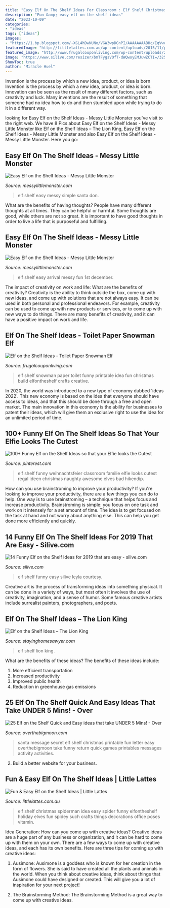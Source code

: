 ```yaml
---
title: "Easy Elf On The Shelf Ideas For Classroom : Elf Shelf Christmas Spiderman Idea Easy Spider Funny Elfontheshelf Holiday Elves Fun Spidey Such Crafts Things Decorations Office Poses Vitamin"
description: "Fun &amp; easy elf on the shelf ideas"
date: "2023-10-09"
categories:
- "ideas"
tags: ["ideas"]
images:
- "https://1.bp.blogspot.com/-XGL4hDwNUNo/VGW3wpDGnPI/AAAAAAAABHc/IqVwemiy3w0/s1600/elf%2Bon%2Bthe%2Bshelf%2Bideas.jpg"
featuredImage: "http://littlelattes.com.au/wp-content/uploads/2015/11/pinterest.jpg"
featured_image: "http://www.frugalcouponliving.com/wp-content/uploads/2014/11/TP-Snowman-Elf-on-the-shelf-ideas-frugal-coupon-living.jpg"
image: "https://www.silive.com/resizer/bmTFygsVOfT-dWQwoyEMJuwZCTI=/325x0/smart/arc-anglerfish-arc2-prod-advancelocal.s3.amazonaws.com/public/FX3KH7EY6NA2NFRTFD2MJV6PKM.jpg"
ShowToc: true
author: "Miracle Huel"
---
```



Invention is the process by which a new idea, product, or idea is born
Invention is the process by which a new idea, product, or idea is born. Innovation can be seen as the result of many different factors, such as creativity and luck. Many inventions are the result of something that someone had no idea how to do and then stumbled upon while trying to do it in a different way.

	

		
looking for Easy Elf on the Shelf Ideas - Messy Little Monster you've visit to the right web. We have 8 Pics about Easy Elf on the Shelf Ideas - Messy Little Monster like Elf on the Shelf Ideas – The Lion King, Easy Elf on the Shelf Ideas - Messy Little Monster and also Easy Elf on the Shelf Ideas - Messy Little Monster. Here you go:
		
    
## Easy Elf On The Shelf Ideas - Messy Little Monster

<img loading=lazy src="https://1.bp.blogspot.com/-XGL4hDwNUNo/VGW3wpDGnPI/AAAAAAAABHc/IqVwemiy3w0/s1600/elf%2Bon%2Bthe%2Bshelf%2Bideas.jpg" onerror="this.onerror=null;this.src='https://tse3.mm.bing.net/th?id=OIP.Ftil4NYvDBJDAKMBMOBwVgHaHa&amp;pid=15.1';" alt="Easy Elf on the Shelf Ideas - Messy Little Monster">

_Source: messylittlemonster.com_

>elf shelf easy messy simple santa don. 

	

What are the benefits of having thoughts?
People have many different thoughts at all times. They can be helpful or harmful. Some thoughts are good, while others are not so great. It is important to have good thoughts in order to live a life that is purposeful and fulfilling.

    
## Easy Elf On The Shelf Ideas - Messy Little Monster

<img loading=lazy src="https://2.bp.blogspot.com/-pP-7kxIQOy0/VGPbh4bGPcI/AAAAAAAABFk/JH7WeOQL_Rk/s1600/1500975_10151925407443089_1180067593_o.jpg" onerror="this.onerror=null;this.src='https://tse3.mm.bing.net/th?id=OIP.pcL_-hWkR_cXJtW53ak1KwHaJ4&amp;pid=15.1';" alt="Easy Elf on the Shelf Ideas - Messy Little Monster">

_Source: messylittlemonster.com_

>elf shelf easy arrival messy fun 1st december. 

	

The impact of creativity on work and life: What are the benefits of creativity?
Creativity is the ability to think outside the box, come up with new ideas, and come up with solutions that are not always easy. It can be used in both personal and professional endeavors. For example, creativity can be used to come up with new products or services, or to come up with new ways to do things. There are many benefits of creativity, and it can have a positive impact on work and life.

    
## Elf On The Shelf Ideas - Toilet Paper Snowman Elf

<img loading=lazy src="http://www.frugalcouponliving.com/wp-content/uploads/2014/11/TP-Snowman-Elf-on-the-shelf-ideas-frugal-coupon-living.jpg" onerror="this.onerror=null;this.src='https://tse1.mm.bing.net/th?id=OIP.GryHoLz8Gn0WH0Uu92pykgHaLH&amp;pid=15.1';" alt="Elf on the Shelf Ideas - Toilet Paper Snowman Elf">

_Source: frugalcouponliving.com_

>elf shelf snowman paper toilet funny printable idea fun christmas build elfontheshelf crafts creative. 

	

In 2020, the world was introduced to a new type of economy dubbed 'ideas 2022'. This new economy is based on the idea that everyone should have access to ideas, and that this should be done through a free and open market. The main innovation in this economy is the ability for businesses to patent their ideas, which will give them an exclusive right to use the idea for an unlimited period of time.

    
## 100+ Funny Elf On The Shelf Ideas So That Your Elfie Looks The Cutest

<img loading=lazy src="https://i.pinimg.com/736x/93/b0/26/93b026d7d69d2ec028207d86a4c70a45.jpg" onerror="this.onerror=null;this.src='https://tse3.mm.bing.net/th?id=OIP.wxbsQQOjNSFqSyWtbwtUqQHaNK&amp;pid=15.1';" alt="100+ Funny Elf on the Shelf Ideas so that your Elfie looks the Cutest">

_Source: pinterest.com_

>elf shelf funny weihnachtsfeier classroom familie elfie looks cutest regal ideen christmas naughty awesome elves bad hikendip. 

	

How can you use brainstroming to improve your productivity?
If you're looking to improve your productivity, there are a few things you can do to help. One way is to use brainstroming – a technique that helps focus and increase productivity. Brainstroming is simple: you focus on one task and work on it intensely for a set amount of time. The idea is to get focused on the task at hand and not worry about anything else. This can help you get done more efficiently and quickly.

    
## 14 Funny Elf On The Shelf Ideas For 2019 That Are Easy - Silive.com

<img loading=lazy src="https://www.silive.com/resizer/bmTFygsVOfT-dWQwoyEMJuwZCTI=/325x0/smart/arc-anglerfish-arc2-prod-advancelocal.s3.amazonaws.com/public/FX3KH7EY6NA2NFRTFD2MJV6PKM.jpg" onerror="this.onerror=null;this.src='https://tse2.mm.bing.net/th?id=OIP.TZLnct4Cxc48SGK2gis-PgAAAA&amp;pid=15.1';" alt="14 Funny Elf on the Shelf Ideas for 2019 that are easy - silive.com">

_Source: silive.com_

>elf shelf funny easy silive leyla courtesy. 

	

Creative art is the process of transforming ideas into something physical. It can be done in a variety of ways, but most often it involves the use of creativity, imagination, and a sense of humor. Some famous creative artists include surrealist painters, photographers, and poets.

    
## Elf On The Shelf Ideas – The Lion King

<img loading=lazy src="https://www.stayinghomesawyer.com/wp-content/uploads/2019/11/Elf-on-the-Shelf-Ideas-The-Lion-King.jpg" onerror="this.onerror=null;this.src='https://tse2.mm.bing.net/th?id=OIP.xko_L2rZG9zfuplmr5-HoQHaLF&amp;pid=15.1';" alt="Elf on the Shelf Ideas – The Lion King">

_Source: stayinghomesawyer.com_

>elf shelf lion king. 

	

What are the benefits of these ideas?
The benefits of these ideas include: 
1. More efficient transportation 
2. Increased productivity 
3. Improved public health 
4. Reduction in greenhouse gas emissions 

    
## 25 Elf On The Shelf Quick And Easy Ideas That Take UNDER 5 Mins! - Over

<img loading=lazy src="https://overthebigmoon.com/wp-content/uploads/2018/11/secret-message-santa-printable.jpg" onerror="this.onerror=null;this.src='https://tse1.mm.bing.net/th?id=OIP.pLeG70s1NMAtpyrVWVScOgHaLH&amp;pid=15.1';" alt="25 Elf on the Shelf Quick and Easy ideas that take UNDER 5 Mins! - Over">

_Source: overthebigmoon.com_

>santa message secret elf shelf christmas printable fun letter easy overthebigmoon take funny return quick games printables messages activity activities. 

	

2. Build a better website for your business. 

    
## Fun &amp; Easy Elf On The Shelf Ideas | Little Lattes

<img loading=lazy src="http://littlelattes.com.au/wp-content/uploads/2015/11/pinterest.jpg" onerror="this.onerror=null;this.src='https://tse4.mm.bing.net/th?id=OIP.YTSGLzmkdXvaRW-CIz91qQHaLJ&amp;pid=15.1';" alt="Fun &amp; Easy Elf on the Shelf Ideas | Little Lattes">

_Source: littlelattes.com.au_

>elf shelf christmas spiderman idea easy spider funny elfontheshelf holiday elves fun spidey such crafts things decorations office poses vitamin. 

	

Idea Generation: How can you come up with creative ideas?
Creative ideas are a huge part of any business or organization, and it can be hard to come up with them on your own. There are a few ways to come up with creative ideas, and each has its own benefits. Here are three tips for coming up with creative ideas:
1. Ausimone: Ausimone is a goddess who is known for her creation in the form of flowers. She is said to have created all the plants and animals in the world. When you think about creative ideas, think about things that Ausimone could have designed or created. This will give you a lot of inspiration for your next project!

2. The Brainstorming Method: The Brainstorming Method is a great way to come up with creative ideas.


